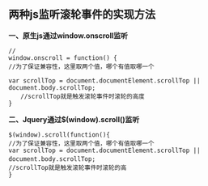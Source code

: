 ## 两种js监听滚轮事件的实现方法



**一、原生js通过window.onscroll监听**

```
//
window.onscroll = function() {
//为了保证兼容性，这里取两个值，哪个有值取哪一个　　

var scrollTop = document.documentElement.scrollTop || document.body.scrollTop;
　　//scrollTop就是触发滚轮事件时滚轮的高度
}
```






**二、Jquery通过$(window).scroll()监听**

```
$(window).scroll(function(){
//为了保证兼容性，这里取两个值，哪个有值取哪一个　　
var scrollTop = document.documentElement.scrollTop || document.body.scrollTop;　　
//scrollTop就是触发滚轮事件时滚轮的高
}
```

